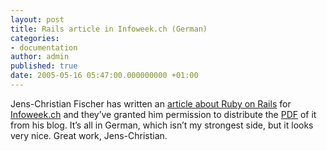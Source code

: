 ```yaml
---
layout: post
title: Rails article in Infoweek.ch (German)
categories:
- documentation
author: admin
published: true
date: 2005-05-16 05:47:00.000000000 +01:00
---
```

<p>Jens-Christian Fischer has written an <a href="http://blog.invisible.ch/archives/000410.html">article about Ruby on Rails</a> for <a href="http://www.infoweek.ch/">Infoweek.ch</a> and they&#8217;ve granted him permission to distribute the <a href="http://blog.invisible.ch/IW09_Schwerpunkt_Ruby.pdf"><span class="caps">PDF</span></a> of it from his blog. It&#8217;s all in German, which isn&#8217;t my strongest side, but it looks very nice. Great work, Jens-Christian.</p>